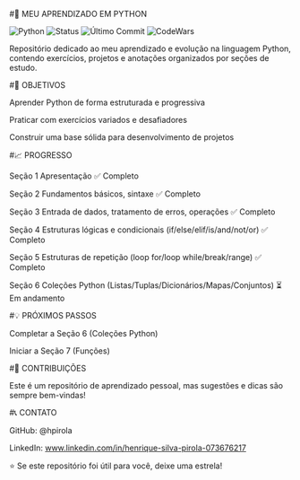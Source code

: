 #🐍 MEU APRENDIZADO EM PYTHON

![Python](https://img.shields.io/badge/Python-3.x-blue?logo=python)
![Status](https://img.shields.io/badge/Status-Em%20Desenvolvimento-brightgreen)
![Último Commit](https://img.shields.io/github/last-commit/hpirola/meu-aprendizado-python)
![CodeWars](https://www.codewars.com/users/hpirola/badges/large)


Repositório dedicado ao meu aprendizado e evolução na linguagem Python, contendo exercícios, projetos e anotações organizados por seções de estudo.



#🎯 OBJETIVOS


Aprender Python de forma estruturada e progressiva

Praticar com exercícios variados e desafiadores

Construir uma base sólida para desenvolvimento de projetos



#📈 PROGRESSO

Seção	1 Apresentação ✅ Completo

Seção 2	Fundamentos básicos, sintaxe	✅ Completo

Seção 3	Entrada de dados, tratamento de erros, operações	✅ Completo

Seção 4	Estruturas lógicas e condicionais (if/else/elif/is/and/not/or)	✅  Completo

Seção 5	Estruturas de repetição (loop for/loop while/break/range)	✅ Completo

Seção 6 Coleções Python (Listas/Tuplas/Dicionários/Mapas/Conjuntos) ⏳ Em andamento


#💡 PRÓXIMOS PASSOS

Completar a Seção 6 (Coleções Python)

Iniciar a Seção 7 (Funções)



#🤝 CONTRIBUIÇÕES

Este é um repositório de aprendizado pessoal, mas sugestões e dicas são sempre bem-vindas!



#📞 CONTATO

GitHub: @hpirola

LinkedIn: www.linkedin.com/in/henrique-silva-pirola-073676217


⭐ Se este repositório foi útil para você, deixe uma estrela!
